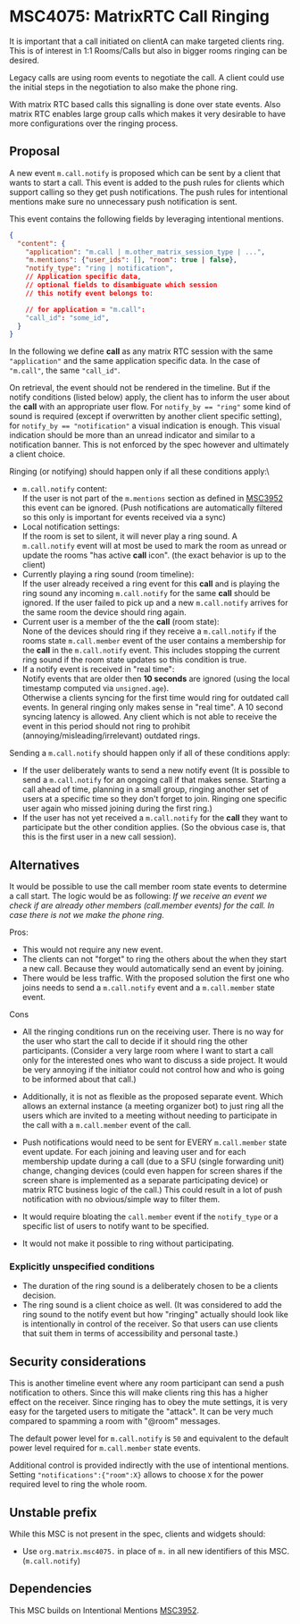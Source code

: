 # MSC4075: MatrixRTC Call Ringing

It is important that a call initiated on clientA can make targeted clients ring.
This is of interest in 1:1 Rooms/Calls but also in bigger rooms ringing can be desired.

Legacy calls are using room events to negotiate the call.
A client could use the initial steps in the negotiation to also make the phone ring.

With matrix RTC based calls this signalling is done over state events.
Also matrix RTC enables large group calls which makes it very
desirable to have more configurations over the ringing process.

## Proposal

A new event `m.call.notify` is proposed which can be sent by a client that
wants to start a call. This event is added to the push rules for clients which
support calling so they get push notifications. The push rules for intentional
mentions make sure no unnecessary push notification is sent.

This event contains the following fields by leveraging intentional mentions.

```json
{
  "content": {
    "application": "m.call | m.other_matrix_session_type | ...",
    "m.mentions": {"user_ids": [], "room": true | false},
    "notify_type": "ring | notification",
    // Application specific data,
    // optional fields to disambiguate which session
    // this notify event belongs to:

    // for application = "m.call":
    "call_id": "some_id",
  }
}
```

In the following we define **call** as any matrix RTC session with the
same `"application"` and the same application specific data.
In the case of `"m.call"`, the same `"call_id"`.

On retrieval, the event should not be rendered in the timeline.
But if the notify conditions (listed below) apply,
the client has to inform the user about the **call** with an appropriate user flow.
For `notify_by == "ring"` some kind of sound is required
(except if overwritten by another client specific setting),
for `notify_by == "notification"` a visual indication is enough.
This visual indication should be more than an unread indicator
and similar to a notification banner.
This is not enforced by the spec however and ultimately a client choice.

Ringing (or notifying) should happen only if all these conditions apply:\

- `m.call.notify` content:\
  If the user is not part of the `m.mentions` section as defined in
  [MSC3952](https://github.com/matrix-org/matrix-spec-proposals/pull/3952)
  this event can be ignored. (Push notifications are automatically filtered
  so this only is important for events received via a sync)
- Local notification settings:\
  If the room is set to silent, it will never play a ring sound. A `m.call.notify`
  event will at most be used to mark the room as unread or update the rooms
  "has active **call** icon". (the exact behavior is up to the client)
- Currently playing a ring sound (room timeline):\
  If the user already received a ring event for this **call** and is playing
  the ring sound any incoming `m.call.notify` for the same **call**
  should be ignored. If the user failed to pick up and a new `m.call.notify`
  arrives for the same room the device should ring again.
- Current user is a member of the the **call** (room state):\
  None of the devices should ring if they receive a `m.call.notify` if the
  rooms state `m.call.member` event of the user contains a membership for
  the **call** in the `m.call.notify` event.
  This includes stopping the current ring sound if the room state updates so
  this condition is true.
- If a notify event is received in "real time":\
  Notify events that are older then **10 seconds** are ignored (using the local
  timestamp computed via `unsigned.age`).\
  Otherwise a clients syncing for the first time would ring for outdated call events.
  In general ringing only makes sense in "real time". A 10 second syncing latency
  is allowed. Any client which is not able to receive the event in this period should
  not ring to prohibit (annoying/misleading/irrelevant) outdated rings.

Sending a `m.call.notify` should happen only if all of these conditions apply:

- If the user deliberately wants to send a new notify event
  (It is possible to send a `m.call.notify` for an ongoing call if that
  makes sense. Starting a call ahead of time, planning in a small group,
  ringing another set of users at a specific time so they don't forget to join.
  Ringing one specific user again who missed joining during the first ring.)
- If the user has not yet received a `m.call.notify` for the **call** they want to
  participate but the other condition applies. (So the obvious case is, that this
  is the first user in a new call session).

## Alternatives

It would be possible to use the call member room state events to determine a call start.
The logic would be as following:
_If we receive an event we check if  are already other members
(call.member events) for the call. In case there is not we make the phone ring._

Pros:

- This would not require any new event.
- The clients can not "forget" to ring the others about the when they
  start a new call. Because they would automatically send an event by joining.
- There would be less traffic. With the proposed solution the first one who joins
  needs to send a `m.call.notify` event and a `m.call.member` state event.


Cons

- All the ringing conditions run on the receiving user. There is no way for the
  user who start the call to decide if it should ring the other participants.
  (Consider a very large room where I want to start a call only for the interested
  ones who want to discuss a side project. It would be very annoying if the
  initiator could not control how and who is going to be informed about that call.)

- Additionally, it is not as flexible as the proposed separate event.
  Which allows an external instance (a meeting organizer bot) to
  just ring all the users which are invited to a meeting without needing to
  participate in the call with a `m.call.member` event of the call.
- Push notifications would need to be sent for EVERY `m.call.member` state event
  update. For each joining and leaving user and for each membership update during
  a call (due to a SFU (single forwarding unit) change, changing devices
  (could even happen for screen shares if the screen share is implemented as a
  separate participating device) or matrix RTC business logic of the call.)
  This could result in a lot of push notification with no obvious/simple way to
  filter them.
- It would require bloating the `call.member` event if the `notify_type` or a
  specific list of users to notify want to be specified.
- It would not make it possible to ring without participating.

### Explicitly unspecified conditions

- The duration of the ring sound is a deliberately chosen
 to be a clients decision.
- The ring sound is a client choice as well. (It was considered to
 add the ring sound to the notify event but how "ringing" actually should
 look like is intentionally in control of the receiver. So that users can use
 clients that suit them in terms of accessibility and personal taste.)

## Security considerations

This is another timeline event where any room participant can send a push
notification to others. Since this will make clients ring this has a higher
effect on the receiver. Since ringing has to obey the mute settings, it is
very easy for the targeted users to mitigate the "attack". It can be very
much compared to spamming a room with "@room" messages.

The default power level for `m.call.notify` is `50` and equivalent to the default
power level required for `m.call.member` state events.

Additional control is provided indirectly with the use of intentional mentions.
Setting `"notifications":{"room":X}` allows to choose `X` for the power required
level to ring the whole room.

## Unstable prefix

While this MSC is not present in the spec, clients and widgets should:

- Use `org.matrix.msc4075.` in place of `m.` in all new identifiers of this MSC.
(`m.call.notify`)

## Dependencies

This MSC builds on Intentional Mentions [MSC3952](https://github.com/matrix-org/matrix-spec-proposals/pull/3952).
